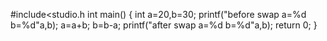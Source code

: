 #include<studio.h
int main()
{
int a=20,b=30;
printf("before swap a=%d b=%d"a,b);
a=a+b;
b=b-a;
printf("after swap a=%d b=%d"a,b);
return 0;
}
